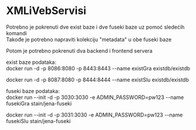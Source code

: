 # XMLiVebServisi

Potrebno je pokrenuti dve exist baze i dve fuseki baze uz pomoć sledećih komandi<br>
Takođe je potrebno napraviti kolekciju "metadata" u obe fuseki baze<br>

Potom je potrebno pokrenuti dva backend i frontend servera<br>

exist baze podataka:<br>
  docker run -d -p 8086:8080 -p 8443:8443 --name existGra existdb/existdb<br>

  docker run -d -p 8087:8080 -p 8444:8444 --name existSlu existdb/existdb<br>
  
fuseki baze podataka:<br>
  docker run --init -d -p  3030:3030 -e ADMIN_PASSWORD=pw123 --name fusekiGra stain/jena-fuseki<br>
  
  docker run --init -d -p  3031:3030 -e ADMIN_PASSWORD=pw123 --name fusekiSlu stain/jena-fuseki<br>
